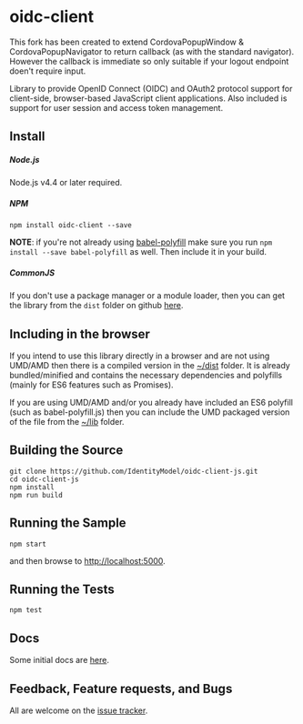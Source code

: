 # oidc-client

This fork has been created to extend CordovaPopupWindow & CordovaPopupNavigator to return callback (as with the standard navigator). However the callback is immediate so only suitable if your logout endpoint doen't require input.

Library to provide OpenID Connect (OIDC) and OAuth2 protocol support for client-side, browser-based JavaScript client applications. 
Also included is support for user session and access token management.

## Install

##### Node.js

Node.js v4.4 or later required.

##### NPM

`npm install oidc-client --save`

**NOTE**: if you're not already using [babel-polyfill](https://www.npmjs.com/package/babel-polyfill) make sure you run
`npm install --save babel-polyfill` as well. Then include it in your build.

##### CommonJS
If you don't use a package manager or a module loader, then you can get the library from the `dist` folder on github [here](dist).

## Including in the browser

If you intend to use this library directly in a browser and are not using UMD/AMD then there is a compiled version in the [~/dist](dist) folder. 
It is already bundled/minified and contains the necessary dependencies and polyfills (mainly for ES6 features such as Promises).

If you are using UMD/AMD and/or you already have included an ES6 polyfill (such as babel-polyfill.js) then you can include the UMD packaged version of the file from the [~/lib](lib) folder.

## Building the Source

```
git clone https://github.com/IdentityModel/oidc-client-js.git
cd oidc-client-js
npm install
npm run build
```

## Running the Sample

`npm start`

and then browse to [http://localhost:5000](http://localhost:5000).

## Running the Tests

`npm test`

## Docs

Some initial docs are [here](https://github.com/IdentityModel/oidc-client-js/wiki).

## Feedback, Feature requests, and Bugs

All are welcome on the [issue tracker](https://github.com/IdentityModel/oidc-client-js/issues).
